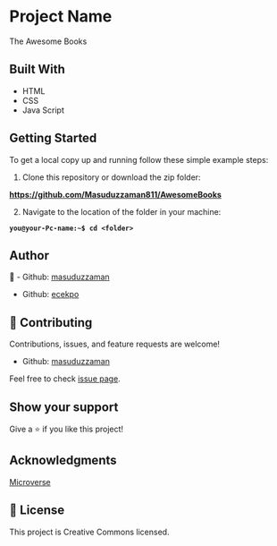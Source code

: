 # Project Name
The Awesome Books

## Built With
- HTML
- CSS
- Java Script

## Getting Started

To get a local copy up and running follow these simple example steps:

1. Clone this repository or download the zip folder:

**https://github.com/Masuduzzaman811/AwesomeBooks**

2. Navigate to the location of the folder in your machine:

**``you@your-Pc-name:~$ cd <folder>``**

## Author
👤 - Github: [masuduzzaman](https://github.com/Masuduzzaman811)
 - Github: [ecekpo](https://github.com/ecekpo)

## 🤝 Contributing
Contributions, issues, and feature requests are welcome!
 - Github: [masuduzzaman](https://github.com/Masuduzzaman811/issues)

Feel free to check [issue page]().

## Show your support
Give a ⭐ if you like this project!

## Acknowledgments
[Microverse](https://bit.ly/MicroverseTN)

## 📝 License
This project is Creative Commons licensed.
